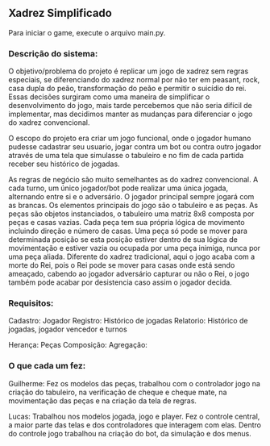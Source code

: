 ## Xadrez Simplificado
Para iniciar o game, execute o arquivo main.py.


### Descrição do sistema:

O objetivo/problema do projeto é replicar um jogo de xadrez sem regras especiais, se diferenciando do xadrez normal por não ter em peasant, rock, casa dupla do peão, transformação do peão e permitir o suicídio do rei. Essas decisões surgiram como uma maneira de simplificar o desenvolvimento do jogo, mais tarde percebemos que não seria difícil de implementar, mas decidimos manter as mudanças para diferenciar o jogo do xadrez convencional.

O escopo do projeto era criar um jogo funcional, onde o jogador humano pudesse cadastrar seu usuario, jogar contra um bot ou contra outro jogador através de uma tela que simulasse o tabuleiro e no fim de cada partida receber seu histórico de jogadas.

As regras de negócio são muito semelhantes as do xadrez convencional. A cada turno, um único jogador/bot pode realizar uma única jogada, alternando entre si e o adversário. O jogador principal sempre jogará com as brancas. Os elementos principais do jogo são o tabuleiro e as peças. As peças são objetos instanciados, o tabuleiro uma matriz 8x8 composta por peças e casas vazias. Cada peça tem sua própria lógica de movimento incluindo direção e número de casas. Uma peça só pode se mover para determinada posição se esta posição estiver dentro de sua lógica de movimentação e estiver vazia ou ocupada por uma peça inimiga, nunca por uma peça aliada. Diferente do xadrez tradicional, aqui o jogo acaba com a morte do Rei, pois o Rei pode se mover para casas onde está sendo ameaçado, cabendo ao jogador adversário capturar ou não o Rei, o jogo também pode acabar por desistencia caso assim o jogador decida. 


### Requisitos:

Cadastro: Jogador
Registro: Histórico de jogadas
Relatorio: Histórico de jogadas, jogador vencedor e turnos

Herança: Peças 
Composição:
Agregação:

### O que cada um fez:
Guilherme: Fez os modelos das peças, trabalhou com o controlador jogo na criação do tabuleiro, na verificação de cheque e cheque mate, na movimentação das peças e na criação da tela de regras.

Lucas: Trabalhou nos modelos jogada, jogo e player. Fez o controle central, a maior parte das telas e dos controladores que interagem com elas. Dentro do controle jogo trabalhou na criação do bot, da simulação e dos menus.
